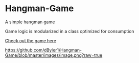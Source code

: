 # Hangman-Game
A simple hangman game 

Game logic is modularized in a class optimized for consumption

[Check out the game here](https://dbyler1.github.io/Hangman-Game/)


https://github.com/dByler1/Hangman-Game/blob/master/images/image.png?raw=true
